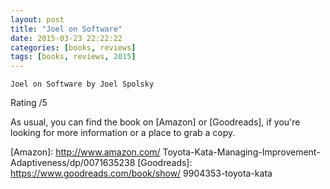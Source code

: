 ```yaml
---
layout: post
title: "Joel on Software"
date: 2015-03-23 22:22:22
categories: [books, reviews]
tags: [books, reviews, 2015]
---
```

`Joel on Software by Joel Spolsky`



Rating /5

As usual, you can find the book on [Amazon] or [Goodreads], if you're looking for more information or a place to grab a copy.

[Amazon]: http://www.amazon.com/  Toyota-Kata-Managing-Improvement-Adaptiveness/dp/0071635238
[Goodreads]: https://www.goodreads.com/book/show/  9904353-toyota-kata

